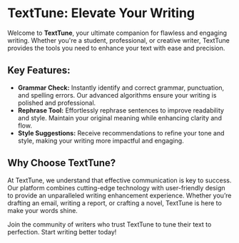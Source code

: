 # TextTune: Elevate Your Writing

Welcome to **TextTune**, your ultimate companion for flawless and engaging writing. Whether you're a student, professional, or creative writer, TextTune provides the tools you need to enhance your text with ease and precision.

## Key Features:

- **Grammar Check:** Instantly identify and correct grammar, punctuation, and spelling errors. Our advanced algorithms ensure your writing is polished and professional.
- **Rephrase Tool:** Effortlessly rephrase sentences to improve readability and style. Maintain your original meaning while enhancing clarity and flow.
- **Style Suggestions:** Receive recommendations to refine your tone and style, making your writing more impactful and engaging.

## Why Choose TextTune?

At TextTune, we understand that effective communication is key to success. Our platform combines cutting-edge technology with user-friendly design to provide an unparalleled writing enhancement experience. Whether you’re drafting an email, writing a report, or crafting a novel, TextTune is here to make your words shine.

Join the community of writers who trust TextTune to tune their text to perfection. Start writing better today!
